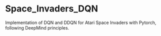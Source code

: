 # Space_Invaders_DQN

Implementation of DQN and DDQN for Atari Space Invaders with Pytorch, following DeepMind principles.
